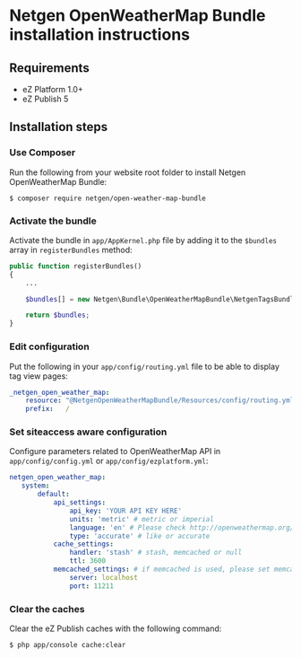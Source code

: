 Netgen OpenWeatherMap Bundle installation instructions
======================================================

Requirements
------------

* eZ Platform 1.0+
* eZ Publish 5

Installation steps
------------------

### Use Composer

Run the following from your website root folder to install Netgen OpenWeatherMap Bundle:

```
$ composer require netgen/open-weather-map-bundle
```

### Activate the bundle

Activate the bundle in `app/AppKernel.php` file by adding it to the `$bundles` array in `registerBundles` method:

```php
public function registerBundles()
{
    ...

    $bundles[] = new Netgen\Bundle\OpenWeatherMapBundle\NetgenTagsBundle();

    return $bundles;
}
```

### Edit configuration

Put the following in your `app/config/routing.yml` file to be able to display tag view pages:

```yml
_netgen_open_weather_map:
    resource: "@NetgenOpenWeatherMapBundle/Resources/config/routing.yml"
    prefix:   /
```

### Set siteaccess aware configuration

Configure parameters related to OpenWeatherMap API in `app/config/config.yml` or `app/config/ezplatform.yml`:

```yml
netgen_open_weather_map:
   system:
       default:
           api_settings:
               api_key: 'YOUR API KEY HERE'
               units: 'metric' # metric or imperial
               language: 'en' # Please check http://openweathermap.org/ for this one
               type: 'accurate' # like or accurate
           cache_settings:
               handler: 'stash' # stash, memcached or null
               ttl: 3600
           memcached_settings: # if memcached is used, please set memcached settings
               server: localhost
               port: 11211
```

### Clear the caches

Clear the eZ Publish caches with the following command:

```bash
$ php app/console cache:clear
```
